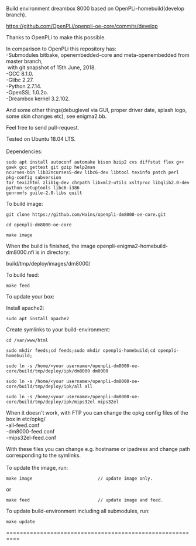 Build environment dreambox 8000 based on OpenPLi-homebuild(develop branch).

https://github.com/OpenPLi/openpli-oe-core/commits/develop

Thanks to OpenPLi to make this possible.

In comparison to OpenPLi this repository has:<br>
-Submodules bitbake, openembedded-core and meta-openembedded from master branch,<br>
&nbsp;with git snapshot of 15th June, 2018.<br>
-GCC 8.1.0.<br>
-Glibc 2.27.<br>
-Python 2.7.14.<br>
-OpenSSL 1.0.2o.<br>
-Dreambox kernel 3.2.102.<br>

And some other things(debuglevel via GUI, proper driver date, splash logo, some skin changes etc), see enigma2.bb.

Feel free to send pull-request.

Tested on Ubuntu 18.04 LTS.
<br>
<br>
Dependencies:
```
sudo apt install autoconf automake bison bzip2 cvs diffstat flex g++ gawk gcc gettext git gzip help2man
ncurses-bin lib32ncurses5-dev libc6-dev libtool texinfo patch perl pkg-config subversion
tar texi2html zlib1g-dev chrpath libxml2-utils xsltproc libglib2.0-dev python-setuptools libc6-i386
genromfs guile-2.0-libs quilt
```
To build image:
```
git clone https://github.com/Hains/openpli-dm8000-oe-core.git

cd openpli-dm8000-oe-core

make image
```
When the build is finished, the image openpli-enigma2-homebuild-dm8000.nfi is in directory:

build/tmp/deploy/images/dm8000/

To build feed:
```
make feed
```

To update your box:

Install apache2:
```
sudo apt install apache2
```
Create symlinks to your build-environment:
```
cd /var/www/html

sudo mkdir feeds;cd feeds;sudo mkdir openpli-homebuild;cd openpli-homebuild;

sudo ln -s /home/<your username>/openpli-dm8000-oe-core/build/tmp/deploy/ipk/dm8000 dm8000 

sudo ln -s /home/<your username>/openpli-dm8000-oe-core/build/tmp/deploy/ipk/all all

sudo ln -s /home/<your username>/openpli-dm8000-oe-core/build/tmp/deploy/ipk/mips32el mips32el
```
When it doesn't work, with FTP you can change the opkg config files of the box in etc/opkg/<br>
-all-feed.conf<br>
-dm8000-feed.conf<br>
-mips32el-feed.conf<br>

With these files you can change e.g. hostname or ipadress and change path corresponding to the symlinks.
<br>
<br>
To update the image, run:
```
make image                         // update image only.
```
or  
```
make feed                          // update image and feed.
```

To update build-environment including all submodules, run:
```
make update
```

==========================================================
